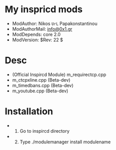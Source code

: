 My inspricd mods
=======

* ModAuthor: Nikos `UrL` Papakonstantinou
* ModAuthorMail: info@0x1.gr
* ModDepends: core 2.0
* ModVersion: $Rev: 22 $ 

Desc
=======
* (Official Inspircd Module) m_requirectcp.cpp
* m_ctcpxline.cpp (Beta-dev)
* m_timedbans.cpp (Beta-dev)
* m_youtube.cpp (Beta-dev)

Installation
=======
* 1. Go to inspircd directory
* 2. Type ./modulemanager install modulename
